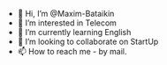 - 👋 Hi, I’m @Maxim-Bataikin
- 👀 I’m interested in Telecom
- 🌱 I’m currently learning English
- 💞️ I’m looking to collaborate on StartUp
- 📫 How to reach me - by mail.

<!---
Maxim-Bataikin/Maxim-Bataikin is a ✨ special ✨ repository because its `README.md` (this file) appears on your GitHub profile.
You can click the Preview link to take a look at your changes.
--->
